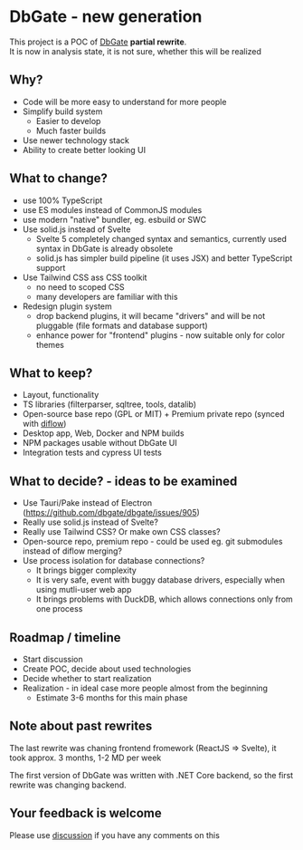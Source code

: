 # DbGate - new generation
This project is a POC of [DbGate](https://github.com//dbgate/dbgate) **partial rewrite**.  
It is now in analysis state, it is not sure, whether this will be realized

## Why?
- Code will be more easy to understand for more people
- Simplify build system
  - Easier to develop
  - Much faster builds
- Use newer technology stack
- Ability to create better looking UI

## What to change?
- use 100% TypeScript
- use ES modules instead of CommonJS modules
- use modern "native" bundler, eg. esbuild or SWC
- Use solid.js instead of Svelte
  - Svelte 5 completely changed syntax and semantics, currently used syntax in DbGate is already obsolete
  - solid.js has simpler build pipeline (it uses JSX) and better TypeScript support
- Use Tailwind CSS ass CSS toolkit
  - no need to scoped CSS
  - many developers are familiar with this
- Redesign plugin system
  - drop backend plugins, it will became "drivers" and will be not pluggable (file formats and database support)
  - enhance power for "frontend" plugins - now suitable only for color themes

## What to keep?
- Layout, functionality
- TS libraries (filterparser, sqltree, tools, datalib)
- Open-source base repo (GPL or MIT) + Premium private repo (synced with [diflow](https://github.com/dbgate/diflow))
- Desktop app, Web, Docker and NPM builds
- NPM packages usable without DbGate UI
- Integration tests and cypress UI tests

## What to decide? - ideas to be examined
- Use Tauri/Pake instead of Electron (https://github.com/dbgate/dbgate/issues/905)
- Really use solid.js instead of Svelte?
- Really use Tailwind CSS? Or make own CSS classes?
- Open-source repo, premium repo - could be used eg. git submodules instead of diflow merging?
- Use process isolation for database connections?
  - It brings bigger complexity
  - It is very safe, event with buggy database drivers, especially when using mutli-user web app
  - It brings problems with DuckDB, which allows connections only from one process

## Roadmap / timeline
- Start discussion
- Create POC, decide about used technologies
- Decide whether to start realization
- Realization - in ideal case more people almost from the beginning
  - Estimate 3-6 months for this main phase

## Note about past rewrites
The last rewrite was chaning frontend fromework (ReactJS => Svelte), it took approx. 3 months, 1-2 MD per week

The first version of DbGate was written with .NET Core backend, so the first rewrite was changing backend.

## Your feedback is welcome
Please use [discussion](https://github.com/dbgate/dbgate-ng/discussions) if you have any comments on this
